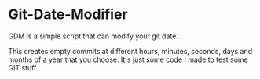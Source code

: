 # Git-Date-Modifier
GDM is a simple script that can modify your git date.

This creates empty commits at different hours, minutes, seconds, days and months of a year that you choose. It's just some code I made to test some GIT stuff.
